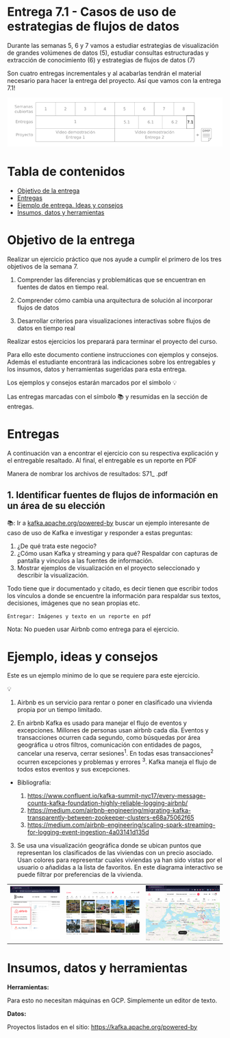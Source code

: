 # Entrega 7.1 - Casos de uso de estrategias de flujos de datos 

Durante las semanas 5, 6 y 7 vamos a estudiar estrategias de visualización de grandes volúmenes de datos (5), estudiar consultas estructuradas y extracción de conocimiento (6) y estrategias de flujos de datos (7) 

Son cuatro entregas incrementales y al acabarlas tendrán el material necesario para hacer la entrega del proyecto. Así que vamos con la entrega 7.1! 

![](misc/e71.png)

# Tabla de contenidos

* [Objetivo de la entrega](#objetivo-de-la-entrega)
* [Entregas](#entregas)
* [Ejemplo de entrega. Ideas y consejos](#ejemplo-ideas-y-consejos)
* [Insumos, datos y herramientas](#insumos-datos-y-herramientas)

# Objetivo de la entrega

Realizar un ejercicio práctico que nos ayude a cumplir el primero de los tres objetivos de la semana 7. 

1. Comprender las diferencias y problemáticas que se encuentran en fuentes de datos en tiempo real. 

2. Comprender cómo cambia una arquitectura de solución al incorporar flujos de datos 

3. Desarrollar criterios para visualizaciones interactivas sobre flujos de datos en tiempo real  

Realizar estos ejercicios los preparará para terminar el proyecto del curso.  

Para ello este documento contiene instrucciones con ejemplos y consejos. Además el estudiante encontrará las indicaciones sobre los entregables y los insumos, datos y herramientas sugeridas para esta entrega. 

Los ejemplos y consejos estarán marcados por el símbolo 💡  

Las entregas marcadas con el símbolo 📚 y resumidas en la sección de entregas. 

# Entregas

A continuación van a encontrar el ejercicio con su respectiva explicación y el entregable resaltado. Al final, el entregable es un reporte en PDF

Manera de nombrar los archivos de resultados: S71_<login1> _<login2>_<login3>.pdf

## 1. **Identificar fuentes de flujos de información en un área de su elección**

📚: Ir a [kafka.apache.org/powered-by](https://kafka.apache.org/powered-by) buscar un ejemplo interesante de caso de uso de Kafka e investigar  y responder a estas preguntas:

1. ¿De qué trata este negocio?
2. ¿Cómo usan Kafka y streaming y para qué? Respaldar con capturas de pantalla y vinculos a las fuentes de información.
3. Mostrar ejemplos de visualización en el proyecto seleccionado y describir la visualización. 

Todo tiene que ir documentado y citado, es decir tienen que escribir todos los vínculos a donde se encuentre la información para respaldar sus textos, decisiones, imágenes que no sean propias etc. 

    Entregar: Imágenes y texto en un reporte en pdf

Nota: No pueden usar Airbnb como entrega para el ejercicio.

# Ejemplo, ideas y consejos

Este es un ejemplo minimo de lo que se requiere para este ejercicio.

💡

1. Airbnb es un servicio para rentar o poner en clasificado una vivienda propia por un tiempo limitado. 
 
2. En airbnb Kafka es usado para manejar el flujo de eventos y excepciones. Millones de personas usan airbnb cada día. Eventos y transacciones ocurren cada segundo, como búsquedas por área geográfica u otros filtros, comunicación con entidades de pagos, cancelar una reserva, cerrar sesiones<sup>1</sup>.  En todas esas transacciones<sup>2</sup> ocurren excepciones y problemas y errores <sup>3</sup>. Kafka maneja el flujo de todos estos eventos y sus excepciones. 

- Bibliografía: 

    1. https://www.confluent.io/kafka-summit-nyc17/every-message-counts-kafka-foundation-highly-reliable-logging-airbnb/
    2. https://medium.com/airbnb-engineering/migrating-kafka-transparently-between-zookeeper-clusters-e68a75062f65
    3. https://medium.com/airbnb-engineering/scaling-spark-streaming-for-logging-event-ingestion-4a03141d135d

3. Se usa una visualización geográfica donde se ubican puntos que representan los clasificados de las viviendas con un precio asociado. Usan colores para representar cuales viviendas ya han sido vistas por el usuario o añadidas a la lista de favoritos. En este diagrama interactivo se puede filtrar por preferencias de la vivienda.

|               |               |               |
| ------------- | ------------- | ------------- |
|  ![](misc/kafka.png)  |![](misc/air2.png)   | ![](misc/air3.png)  |


# Insumos, datos y herramientas

**Herramientas:**

Para esto no necesitan máquinas en GCP. Simplemente un editor de texto.

**Datos:**

Proyectos listados en el sitio: https://kafka.apache.org/powered-by

